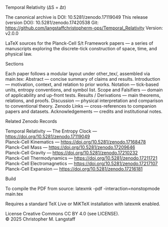 Temporal Relativity (ΔS = Δτ)

The canonical archive is DOI: 10.5281/zenodo.17119049
This release (version DOI): 10.5281/zenodo.17420538
Git: https://github.com/langstaffchristopherm-ops/Temporal_Relativity Version: v2.0.0

LaTeX sources for the Planck-Cell S/t Framework papers — a series of manuscripts exploring the discrete-tick construction of space, time, and physical law.

Sections

Each paper follows a modular layout under other_tex/, assembled via main.tex:
Abstract — concise summary of claims and results.
Introduction — motivation, context, and relation to prior works.
Notation — tick-based units, entropy conventions, and symbol list.
Scope and Falsifiers — domain of applicability and up-front tests.
Results / Derivations — main theorems, relations, and proofs.
Discussion — physical interpretation and comparison to conventional theory.
Zenodo Links — cross-references to companion papers and datasets.
Acknowledgements — credits and institutional notes.

Related Zenodo Records

Temporal Relativity — The Entropy Clock — https://doi.org/10.5281/zenodo.17119049  
Planck-Cell Kinematics — https://doi.org/10.5281/zenodo.17168478  
Planck-Cell Mass — https://doi.org/10.5281/zenodo.17209646  
Planck-Cell Gravity — https://doi.org/10.5281/zenodo.17210232  
Planck-Cell Thermodynamics — https://doi.org/10.5281/zenodo.17211721  
Planck-Cell Electromagnetics — https://doi.org/10.5281/zenodo.17217107  
Planck-Cell Expansion — https://doi.org/10.5281/zenodo.17216181

Build

To compile the PDF from source:
latexmk -pdf -interaction=nonstopmode main.tex

Requires a standard TeX Live or MiKTeX installation with latexmk enabled.

License
Creative Commons CC BY 4.0 (see LICENSE).  
© 2025 Christopher M. Langstaff
